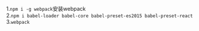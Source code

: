 1.`npm i -g webpack`安装webpack<br />
2.`npm i babel-loader babel-core babel-preset-es2015 babel-preset-react`<br />
3.`webpack`<br />
